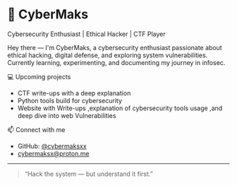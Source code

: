 # 👾 CyberMaks

Cybersecurity Enthusiast | Ethical Hacker | CTF Player

Hey there — I'm CyberMaks, a cybersecurity enthusiast passionate about ethical hacking, digital defense, and exploring system vulnerabilities.  
Currently learning, experimenting, and documenting my journey in infosec.

💻 Upcoming projects
- CTF write-ups with a deep explanation 
- Python tools build for cybersecurity
- Website with Write-ups ,explanation of cybersecurity tools usage ,and deep dive into web Vulnerabilities

📫 Connect with me
- GitHub: [@cybermaksxx](https://github.com/cybermaksxx)
- cybermaksx@proton.me
---

> “Hack the system — but understand it first.”

<!--
**cybermaksxx/cybermaksxx** is a ✨ _special_ ✨ repository because its `README.md` (this file) appears on your GitHub profile.

Here are some ideas to get you started:

- 🔭 I’m currently working on ...
- 🌱 I’m currently learning ...
- 👯 I’m looking to collaborate on ...
- 🤔 I’m looking for help with ...
- 💬 Ask me about ...
- 📫 How to reach me: ...
- 😄 Pronouns: ...
- ⚡ Fun fact: ...
-->
